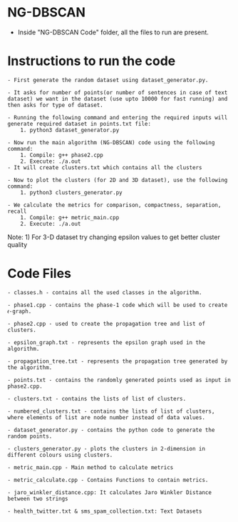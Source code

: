 # NG-DBSCAN

- Inside "NG-DBSCAN Code" folder, all the files to run are present.

# Instructions to run the code

	- First generate the random dataset using dataset_generator.py. 

	- It asks for number of points(or number of sentences in case of text dataset) we want in the dataset (use upto 10000 for fast running) and then asks for type of dataset. 

	- Running the following command and entering the required inputs will generate required dataset in points.txt file:
		1. python3 dataset_generator.py

	- Now run the main algorithm (NG-DBSCAN) code using the following command: 
		1. Compile: g++ phase2.cpp
		2. Execute: ./a.out
	- It will create clusters.txt which contains all the clusters 

	- Now to plot the clusters (for 2D and 3D dataset), use the following command:
		1. python3 clusters_generator.py 

	- We calculate the metrics for comparison, compactness, separation, recall
		1. Compile: g++ metric_main.cpp
		2. Execute: ./a.out

Note: 1) For 3-D dataset try changing epsilon values to get better cluster quality	




# Code Files  

	- classes.h - contains all the used classes in the algorithm.

	- phase1.cpp - contains the phase-1 code which will be used to create 𝜖-graph.

	- phase2.cpp - used to create the propagation tree and list of clusters.

	- epsilon_graph.txt - represents the epsilon graph used in the algorithm.

	- propagation_tree.txt - represents the propagation tree generated by the algorithm.

	- points.txt - contains the randomly generated points used as input in phase2.cpp.

	- clusters.txt - contains the lists of list of clusters.

	- numbered_clusters.txt - contains the lists of list of clusters, where elements of list are node number instead of data values.

	- dataset_generator.py - contains the python code to generate the random points.

	- clusters_generator.py - plots the clusters in 2-dimension in different colours using clusters.

	- metric_main.cpp - Main method to calculate metrics

	- metric_calculate.cpp - Contains Functions to contain metrics.

	- jaro_winkler_distance.cpp: It calculates Jaro Winkler Distance between two strings

	- health_twitter.txt & sms_spam_collection.txt: Text Datasets 










